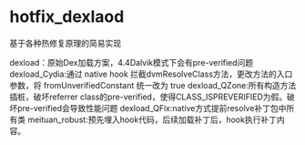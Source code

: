 # hotfix_dexlaod

基于各种热修复原理的简易实现

dexload：原始Dex加载方案，4.4Dalvik模式下会有pre-verified问题
dexload_Cydia:通过 native hook 拦截dvmResolveClass方法，更改方法的入口参数，将 fromUnverifiedConstant 统一改为 true
dexload_QZone:所有构造方法插桩，破坏referrer class的pre-verified，使得CLASS_ISPREVERIFIED为假。破坏pre-verified会导致性能问题
dexload_QFix:native方式提前resolve补丁包中所有类
meituan_robust:预先埋入hook代码，后续加载补丁后，hook执行补丁内容。

